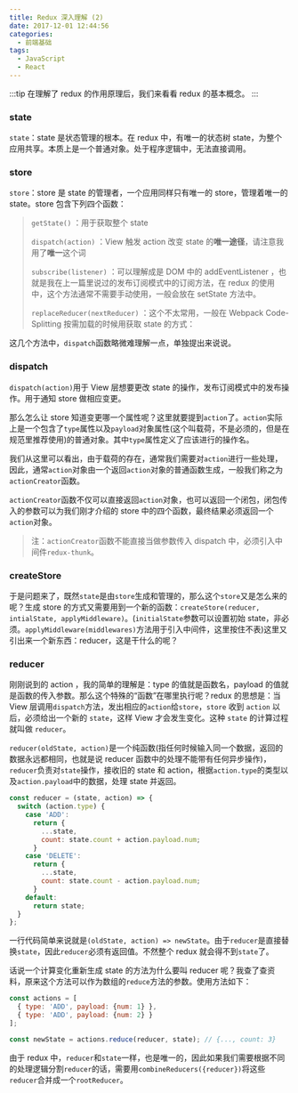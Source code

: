 ```yaml
---
title: Redux 深入理解 (2)
date: 2017-12-01 12:44:56
categories: 
  - 前端基础
tags: 
  - JavaScript
  - React
---
```


:::tip
在理解了 redux 的作用原理后，我们来看看 redux 的基本概念。
:::

### state

`state`：state 是状态管理的根本。在 redux 中，有唯一的状态树 state，为整个应用共享。本质上是一个普通对象。处于程序逻辑中，无法直接调用。

### store

`store`：store 是 state 的管理者，一个应用同样只有唯一的 store，管理着唯一的 state。store 包含下列四个函数：

> `getState()` ：用于获取整个 state
>
> `dispatch(action)` ：View 触发 action 改变 state 的**唯一途径**，请注意我用了**唯一**这个词
>
> `subscribe(listener)` ：可以理解成是 DOM 中的 addEventListener ，也就是我在上一篇里说过的发布订阅模式中的订阅方法，在 redux 的使用中，这个方法通常不需要手动使用，一般会放在 setState 方法中。
>
> `replaceReducer(nextReducer)` ：这个不太常用，一般在 Webpack Code-Splitting 按需加载的时候用获取 state 的方式：

<!-- more -->

这几个方法中，`dispatch`函数略微难理解一点，单独提出来说说。

### dispatch

`dispatch(action)`用于 View 层想要更改 state 的操作，发布订阅模式中的发布操作。用于通知 store 做相应变更。

那么怎么让 store 知道变更哪一个属性呢？这里就要提到`action`了。`action`实际上是一个包含了`type`属性以及`payload`对象属性(这个叫载荷，不是必须的，但是在规范里推荐使用)的普通对象。其中`type`属性定义了应该进行的操作名。

我们从这里可以看出，由于载荷的存在，通常我们需要对`action`进行一些处理，因此，通常`action`对象由一个返回`action`对象的普通函数生成，一般我们称之为`actionCreator`函数。

`actionCreator`函数不仅可以直接返回`action`对象，也可以返回一个闭包，闭包传入的参数可以为我们刚才介绍的 store 中的四个函数，最终结果必须返回一个`action`对象。

> 注：`actionCreator`函数不能直接当做参数传入 dispatch 中，必须引入中间件`redux-thunk`。

### createStore

于是问题来了，既然`state`是由`store`生成和管理的，那么这个`store`又是怎么来的呢？生成 store 的方式又需要用到一个新的函数：`createStore(reducer, intialState, applyMiddleware)`。(`initialState`参数可以设置初始 state，非必须。`applyMiddleware(middlewares)`方法用于引入中间件，这里按住不表)这里又引出来一个新东西：reducer，这是干什么的呢？

### reducer

刚刚说到的 action ，我的简单的理解是：type 的值就是函数名，payload 的值就是函数的传入参数。那么这个特殊的“函数”在哪里执行呢？redux 的思想是：当 View 层调用`dispatch`方法，发出相应的`action`给`store`，`store` 收到 `action` 以后，必须给出一个新的 `state`，这样 View 才会发生变化。这种 `state` 的计算过程就叫做 `reducer`。

`reducer(oldState, action)`是一个纯函数(指任何时候输入同一个数据，返回的数据永远都相同，也就是说 reducer 函数中的处理不能带有任何异步操作)，`reducer`负责对`state`操作，接收旧的 state 和 action，根据`action.type`的类型以及`action.payload`中的数据，处理 state 并返回。

```js
const reducer = (state, action) => {
  switch (action.type) {
    case 'ADD':
      return {
        ...state,
        count: state.count + action.payload.num;
      }
    case 'DELETE':
      return {
        ...state,
        count: state.count - action.payload.num;
      }
    default:
      return state;
  }
};
```

一行代码简单来说就是`(oldState, action) => newState`。由于`reducer`是直接替换`state`，因此`reducer`必须有返回值。不然整个 redux 就会得不到`state`了。

话说一个计算变化重新生成 state 的方法为什么要叫 reducer 呢？我查了查资料，原来这个方法可以作为数组的`reduce`方法的参数。使用方法如下：

```js
const actions = [
  { type: 'ADD', payload: {num: 1} },
  { type: 'ADD', payload: {num: 2} }
];

const newState = actions.reduce(reducer, state); // {..., count: 3}
```

由于 redux 中，`reducer`和`state`一样，也是唯一的，因此如果我们需要根据不同的处理逻辑分割`reducer`的话，需要用`combineReducers({reducer})`将这些`reducer`合并成一个`rootReducer`。
